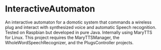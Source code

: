 # InteractiveAutomaton
An interactive automaton for a domotic system that commands a wireless plug and interact with synthesized voice and automatic Speech recognition. Tested on Raspbian but developed in pure Java. Internally using MaryTTS for Linux. This project requires the MaryTTSManager, the WholeWordSpeechRecognizer, and the PlugsController projects.
